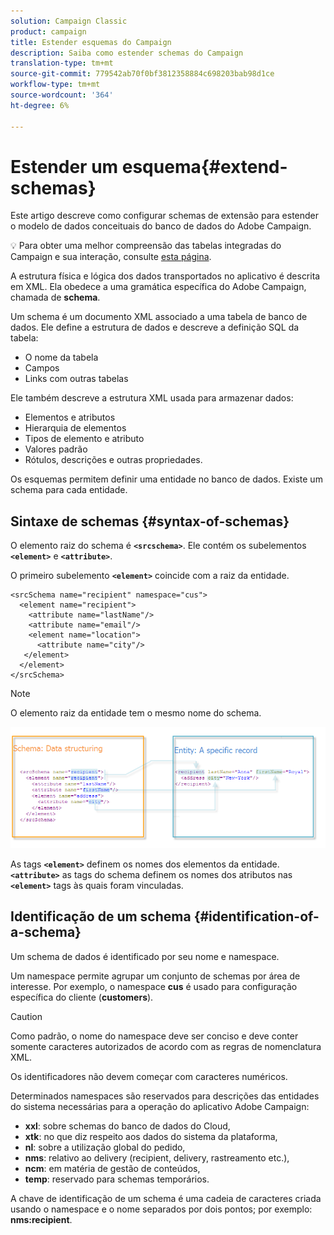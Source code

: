 ```yaml
---
solution: Campaign Classic
product: campaign
title: Estender esquemas do Campaign
description: Saiba como estender schemas do Campaign
translation-type: tm+mt
source-git-commit: 779542ab70f0bf3812358884c698203bab98d1ce
workflow-type: tm+mt
source-wordcount: '364'
ht-degree: 6%

---
```


# Estender um esquema{#extend-schemas}

Este artigo descreve como configurar schemas de extensão para estender o modelo de dados conceituais do banco de dados do Adobe Campaign.

:bulb: Para obter uma melhor compreensão das tabelas integradas do Campaign e sua interação, consulte [esta página](datamodel.md).

A estrutura física e lógica dos dados transportados no aplicativo é descrita em XML. Ela obedece a uma gramática específica do Adobe Campaign, chamada de **schema**.

Um schema é um documento XML associado a uma tabela de banco de dados. Ele define a estrutura de dados e descreve a definição SQL da tabela:

* O nome da tabela
* Campos
* Links com outras tabelas

Ele também descreve a estrutura XML usada para armazenar dados:

* Elementos e atributos
* Hierarquia de elementos
* Tipos de elemento e atributo
* Valores padrão
* Rótulos, descrições e outras propriedades.

Os esquemas permitem definir uma entidade no banco de dados. Existe um schema para cada entidade.

## Sintaxe de schemas {#syntax-of-schemas}

O elemento raiz do schema é **`<srcschema>`**. Ele contém os subelementos **`<element>`** e **`<attribute>`**.

O primeiro subelemento **`<element>`** coincide com a raiz da entidade.

```
<srcSchema name="recipient" namespace="cus">
  <element name="recipient">  
    <attribute name="lastName"/>
    <attribute name="email"/>
    <element name="location">
      <attribute name="city"/>
   </element>
  </element>
</srcSchema>
```

>[!NOTE]
>
>O elemento raiz da entidade tem o mesmo nome do schema.

![](assets/schema_and_entity.png)

As tags **`<element>`** definem os nomes dos elementos da entidade. **`<attribute>`** as tags do schema definem os nomes dos atributos nas  **`<element>`** tags às quais foram vinculadas.

## Identificação de um schema {#identification-of-a-schema}

Um schema de dados é identificado por seu nome e namespace.

Um namespace permite agrupar um conjunto de schemas por área de interesse. Por exemplo, o namespace **cus** é usado para configuração específica do cliente (**customers**).

>[!CAUTION]
>
>Como padrão, o nome do namespace deve ser conciso e deve conter somente caracteres autorizados de acordo com as regras de nomenclatura XML.
>
>Os identificadores não devem começar com caracteres numéricos.

Determinados namespaces são reservados para descrições das entidades do sistema necessárias para a operação do aplicativo Adobe Campaign:

* **xxl**: sobre schemas do banco de dados do Cloud,
* **xtk**: no que diz respeito aos dados do sistema da plataforma,
* **nl**: sobre a utilização global do pedido,
* **nms**: relativo ao delivery (recipient, delivery, rastreamento etc.),
* **ncm**: em matéria de gestão de conteúdos,
* **temp**: reservado para schemas temporários.

A chave de identificação de um schema é uma cadeia de caracteres criada usando o namespace e o nome separados por dois pontos; por exemplo: **nms:recipient**.
